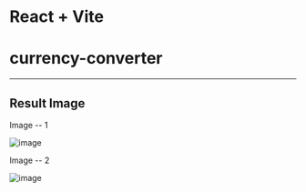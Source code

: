 # React + Vite

# currency-converter

-----------------------------------------------------------------------------
## Result Image 
Image -- 1 

![image](https://github.com/user-attachments/assets/189cbd35-6f3a-49cd-8753-49c21657a287)

Image -- 2 

![image](https://github.com/user-attachments/assets/ee3d30e2-270c-44be-8d2c-224ed1b12062)


